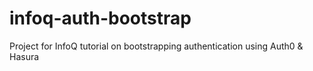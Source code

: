 # infoq-auth-bootstrap
Project for InfoQ tutorial on bootstrapping authentication using Auth0 &amp; Hasura
